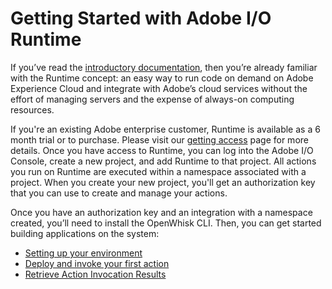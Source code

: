 # Getting Started with Adobe I/O Runtime

If you&rsquo;ve read the [introductory documentation](overview/what_is_runtime.md), then you&rsquo;re already familiar with the Runtime concept: an easy way to run code on demand on Adobe Experience Cloud and integrate with Adobe&rsquo;s cloud services without the effort of managing servers and the expense of always-on computing resources.  

If you're an existing Adobe enterprise customer, Runtime is available as a 6 month trial or to purchase. Please visit our [getting access](overview/getting_access.md) page for more details. Once you have access to Runtime, you can log into the Adobe I/O Console, create a new project, and add Runtime to that project. All actions you run on Runtime are executed within a namespace associated with a project. When you create your new project, you'll get an authorization key that you can use to create and manage your actions.

Once you have an authorization key and an integration with a namespace created, you&rsquo;ll need to install the OpenWhisk CLI. Then, you can get started building applications on the system:


* [Setting up your environment](getting-started/setup.md)
* [Deploy and invoke your first action](getting-started/deploy.md)
* [Retrieve Action Invocation Results](getting-started/activations.md)
